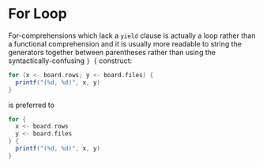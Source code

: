 # For Loop

For-comprehensions which lack a `yield` clause is actually a loop rather than a functional comprehension and it is usually more readable to string the generators together between parentheses rather than using the syntactically-confusing `} {` construct:

```scala
for (x <- board.rows; y <- board.files) {
  printf("(%d, %d)", x, y)
}
```

is preferred to

```scala
for {
  x <- board.rows
  y <- board.files
} {
  printf("(%d, %d)", x, y)
}
```
